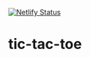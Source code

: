 [![Netlify Status](https://api.netlify.com/api/v1/badges/afbc472e-7a49-4524-8a93-ed0d2940881f/deploy-status)](https://app.netlify.com/sites/tictactoe-gonzalol/deploys)
# tic-tac-toe

